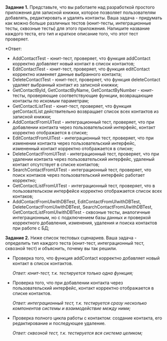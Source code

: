 **Задание 1.** Представьте, что вы работаете над разработкой
простого приложения для записной книжки, которое позволяет
пользователям добавлять, редактировать и удалять контакты.
Ваша задача - придумать как можно больше различных тестов
(юнит-тесты, интеграционные тесты, сквозные тесты) для 
этого приложения. Напишите название каждого теста, его тип
и краткое описание того, что этот тест проверяет.

  *Ответ: 
  - AddContactTest - юнит-тест, проверяет, что функция 
  addContact корректно добавляет  новый контакт в список 
  контактов;
  - EditContactTest - юнит-тест, проверяет, что функция
  editContact корректно изменяет данные выбранного контакта;
  - DeleteContactTest - юнит-тест, проверяет, что функция
  deleteContact удаляет выбранный контакт из записной книжки;
  - GetContactById, GetContactByName, GetContactByNumber - 
  юнит-тесты, проверяющие соответствующие функции, возвращающие
  контакты по искомым параметрам;
  - GetContactListTest - юнит-тест, проверяет, что 
  функция getContactList действительно возвращает список всех
  контактов из записной книжки; 
  - AddContactFromUITest - интеграционный тест, проверяет, 
  что при добавлении контакта через пользовательский 
  интерфейс, контакт корректно отображается в списке;
  - EditContactFromUITest - интеграционный тест, проверяет, 
  что при изменении контакта через пользовательский 
  интерфейс, измененный контакт корректно отображается в 
  списке;
  - DeleteContactFromUITest - интеграционный тест, 
  проверяет, что при удалении контакта через пользовательский 
  интерфейс, удаленый контакт отсутствует в списке контактов;
  - SearchContactFromUITest - интеграционный тест,
  проверяет, что поиск контаков через пользовательский
  интерфейс работает корректно;
  - GetContactListFromUITest - интеграционный тест, 
  проверяет, что в пользовательском интерфейсе корректно
  отображается список всех контаков;
  - AddContactFromUIwithDBTest, EditContactFromUIwithDBTest,
  DeleteContactFromUIwithDBTest, SearchContactFromUIwithDBTest,
  GetContactListFromUIwithDBTest - сквозные тесты, аналогичные 
  интеграционным, но с подключением базы данных и проверкой
  корректного добавления, изменения, удаления и поиска 
  контактов при работе с БД;


**Задание 2.** Ниже список тестовых сценариев. Ваша задача -
определить тип каждого теста (юнит-тест, интеграционный 
тест, сквозной тест) и объяснить, почему вы так решили.

- Проверка того, что функция addContact корректно добавляет 
новый контакт в список контактов.
    
    *Ответ: юнит-тест, т.к. тестируется только одна функция;*

- Проверка того, что при добавлении контакта через 
пользовательский интерфейс, контакт корректно 
отображается в списке контактов.

    *Ответ: интеграционный тест, т.к. тестируется сразу 
несколько компонентов системы и взаимодействие между ними;*

- Проверка полного цикла работы с контактом: создание 
контакта, его редактирование и последующее удаление.

    *Ответ: сквозной тест, т.к. тестируется вся система целиком;*